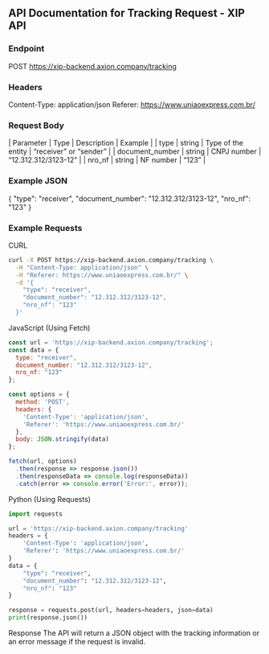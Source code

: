 ## API Documentation for Tracking Request - XIP API

### Endpoint
POST https://xip-backend.axion.company/tracking

### Headers
Content-Type: application/json
Referer: https://www.uniaoexpress.com.br/

### Request Body
| Parameter | Type | Description | Example | 
| type | string | Type of the entity | “receiver” or “sender” | 
| document_number | string | CNPJ number | “12.312.312/3123-12” | 
| nro_nf | string | NF number | “123” | 

### Example JSON
{
  "type": "receiver",
  "document_number": "12.312.312/3123-12",
  "nro_nf": "123"
}

### Example Requests
CURL
```bash
curl -X POST https://xip-backend.axion.company/tracking \
  -H "Content-Type: application/json" \
  -H "Referer: https://www.uniaoexpress.com.br/" \
  -d '{
    "type": "receiver",
    "document_number": "12.312.312/3123-12",
    "nro_nf": "123"
  }'
```
JavaScript (Using Fetch)
```js
const url = 'https://xip-backend.axion.company/tracking';
const data = {
  type: "receiver",
  document_number: "12.312.312/3123-12",
  nro_nf: "123"
};

const options = {
  method: 'POST',
  headers: {
    'Content-Type': 'application/json',
    'Referer': 'https://www.uniaoexpress.com.br/'
  },
  body: JSON.stringify(data)
};

fetch(url, options)
  .then(response => response.json())
  .then(responseData => console.log(responseData))
  .catch(error => console.error('Error:', error));
```

Python (Using Requests)
```python
import requests

url = 'https://xip-backend.axion.company/tracking'
headers = {
    'Content-Type': 'application/json',
    'Referer': 'https://www.uniaoexpress.com.br/'
}
data = {
    "type": "receiver",
    "document_number": "12.312.312/3123-12",
    "nro_nf": "123"
}

response = requests.post(url, headers=headers, json=data)
print(response.json())
```

Response
The API will return a JSON object with the tracking information or an error message if the request is invalid. 
